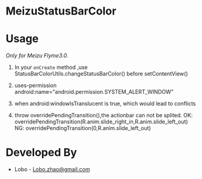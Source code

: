 MeizuStatusBarColor
==========================

Usage
=====

*Only for Meizu Flyme3.0.*

  1. In your `onCreate` method ,use StatusBarColorUtils.changeStatusBarColor()
        before setContentView()
        
  2. uses-permission android:name="android.permission.SYSTEM_ALERT_WINDOW"
    
  3. when android:windowIsTranslucent is true, which would lead to conflicts

  4. throw overridePendingTransition(),the actionbar can not be splited.
		OK: overridePendingTransition(R.anim.slide_right_in,R.anim.slide_left_out)
		NG: overridePendingTransition(0,R.anim.slide_left_out)


Developed By
============

 * Lobo - <Lobo.zhao@gmail.com>